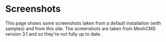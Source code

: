 # Screenshots

This page shows some screenshots taken from a default installation (with     samples) and from this site. The screenshots are taken from MeshCMS version 3.1 and so they're not fully up to date.